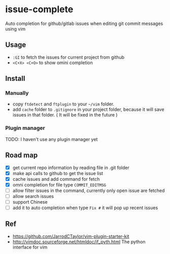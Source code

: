# issue-complete

Auto completion for github/gitlab issues when editing git commit messages using vim

## Usage

- `:GI` to fetch the issues for current project from github
- `<C+X> <C+O>` to show omini completion 

## Install

### Manually

- copy `ftdetect` and `ftplugin` to your `~/vim` folder.
- add `cache` folder to `.gitignore` in your project folder, because it will save issues in that folder. ( It will be fixed in the future ) 

### Plugin manager

TODO: I haven't use any plugin manager yet

## Road map

- [x] get current repo information by reading file in .git folder
- [x] make api calls to github to get the issue list
- [x] cache issues and add command for fetch
- [x] omni completion for file type `COMMIT_EDITMSG`
- [ ] allow filter issues in the command, currently only open issue are fetched
- [ ] allow search issues
- [ ] support Chinese
- [ ] add it to auto completion when type `Fix #` it will pop up recent issues  

## Ref

- https://github.com/JarrodCTaylor/vim-plugin-starter-kit
- http://vimdoc.sourceforge.net/htmldoc/if_pyth.html  The python interface for vim
